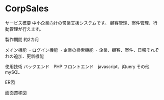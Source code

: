 # CorpSales
サービス概要
中小企業向けの営業支援システムです。
顧客管理、案件管理、行動管理が行えます。

製作期間
約2カ月

メイン機能
・ログイン機能
・企業の検索機能
・企業、顧客、案件、日報それぞれの追加、更新機能

使用技術
バックエンド　PHP
フロントエンド　javascript、jQuery
その他　mySQL

ER図

画面遷移図




